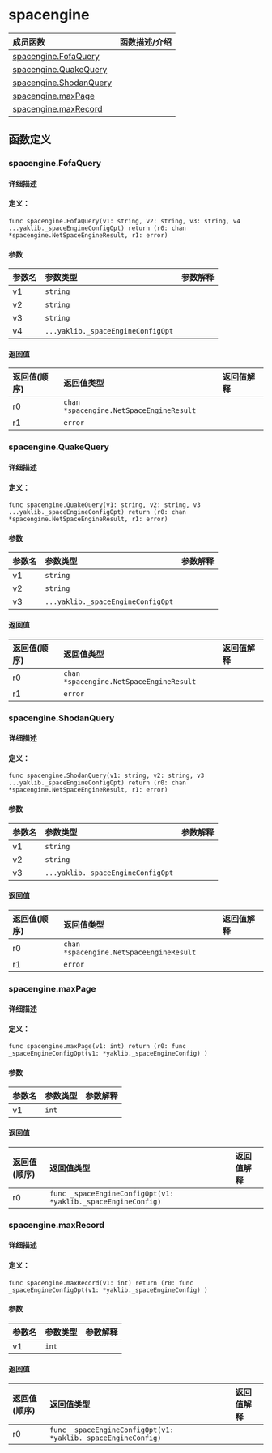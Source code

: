 # spacengine


|成员函数|函数描述/介绍|
|:------|:--------|
 | [spacengine.FofaQuery](#spacenginefofaquery) |  |
 | [spacengine.QuakeQuery](#spacenginequakequery) |  |
 | [spacengine.ShodanQuery](#spacengineshodanquery) |  |
 | [spacengine.maxPage](#spacenginemaxpage) |  |
 | [spacengine.maxRecord](#spacenginemaxrecord) |  |




 



## 函数定义

### spacengine.FofaQuery



#### 详细描述



#### 定义：

`func spacengine.FofaQuery(v1: string, v2: string, v3: string, v4 ...yaklib._spaceEngineConfigOpt) return (r0: chan *spacengine.NetSpaceEngineResult, r1: error)`


#### 参数

|参数名|参数类型|参数解释|
|:-----------|:---------- |:-----------|
| v1 | `string` |   |
| v2 | `string` |   |
| v3 | `string` |   |
| v4 | `...yaklib._spaceEngineConfigOpt` |   |





#### 返回值

|返回值(顺序)|返回值类型|返回值解释|
|:-----------|:---------- |:-----------|
| r0 | `chan *spacengine.NetSpaceEngineResult` |   |
| r1 | `error` |   |


 
### spacengine.QuakeQuery



#### 详细描述



#### 定义：

`func spacengine.QuakeQuery(v1: string, v2: string, v3 ...yaklib._spaceEngineConfigOpt) return (r0: chan *spacengine.NetSpaceEngineResult, r1: error)`


#### 参数

|参数名|参数类型|参数解释|
|:-----------|:---------- |:-----------|
| v1 | `string` |   |
| v2 | `string` |   |
| v3 | `...yaklib._spaceEngineConfigOpt` |   |





#### 返回值

|返回值(顺序)|返回值类型|返回值解释|
|:-----------|:---------- |:-----------|
| r0 | `chan *spacengine.NetSpaceEngineResult` |   |
| r1 | `error` |   |


 
### spacengine.ShodanQuery



#### 详细描述



#### 定义：

`func spacengine.ShodanQuery(v1: string, v2: string, v3 ...yaklib._spaceEngineConfigOpt) return (r0: chan *spacengine.NetSpaceEngineResult, r1: error)`


#### 参数

|参数名|参数类型|参数解释|
|:-----------|:---------- |:-----------|
| v1 | `string` |   |
| v2 | `string` |   |
| v3 | `...yaklib._spaceEngineConfigOpt` |   |





#### 返回值

|返回值(顺序)|返回值类型|返回值解释|
|:-----------|:---------- |:-----------|
| r0 | `chan *spacengine.NetSpaceEngineResult` |   |
| r1 | `error` |   |


 
### spacengine.maxPage



#### 详细描述



#### 定义：

`func spacengine.maxPage(v1: int) return (r0: func _spaceEngineConfigOpt(v1: *yaklib._spaceEngineConfig) )`


#### 参数

|参数名|参数类型|参数解释|
|:-----------|:---------- |:-----------|
| v1 | `int` |   |





#### 返回值

|返回值(顺序)|返回值类型|返回值解释|
|:-----------|:---------- |:-----------|
| r0 | `func _spaceEngineConfigOpt(v1: *yaklib._spaceEngineConfig) ` |   |


 
### spacengine.maxRecord



#### 详细描述



#### 定义：

`func spacengine.maxRecord(v1: int) return (r0: func _spaceEngineConfigOpt(v1: *yaklib._spaceEngineConfig) )`


#### 参数

|参数名|参数类型|参数解释|
|:-----------|:---------- |:-----------|
| v1 | `int` |   |





#### 返回值

|返回值(顺序)|返回值类型|返回值解释|
|:-----------|:---------- |:-----------|
| r0 | `func _spaceEngineConfigOpt(v1: *yaklib._spaceEngineConfig) ` |   |


 


